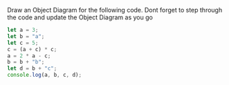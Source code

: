Draw an Object Diagram for the following code. Dont forget to step through the code and update the Object Diagram as you go

```js
let a = 3;
let b = "a";
let c = 5;
c = (a + c) * c;
a = 2 * a - c;
b = b + "b";
let d = b + "c";
console.log(a, b, c, d);
```
